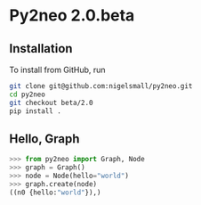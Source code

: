 # Py2neo 2.0.beta

## Installation

To install from GitHub, run
```bash
git clone git@github.com:nigelsmall/py2neo.git
cd py2neo
git checkout beta/2.0
pip install .
```

## Hello, Graph

```python
>>> from py2neo import Graph, Node
>>> graph = Graph()
>>> node = Node(hello="world")
>>> graph.create(node)
((n0 {hello:"world"}),)
```
